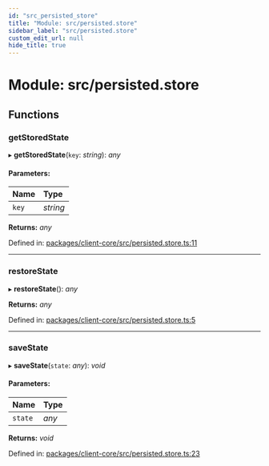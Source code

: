 ```yaml
---
id: "src_persisted_store"
title: "Module: src/persisted.store"
sidebar_label: "src/persisted.store"
custom_edit_url: null
hide_title: true
---
```


# Module: src/persisted.store

## Functions

### getStoredState

▸ **getStoredState**(`key`: *string*): *any*

#### Parameters:

Name | Type |
:------ | :------ |
`key` | *string* |

**Returns:** *any*

Defined in: [packages/client-core/src/persisted.store.ts:11](https://github.com/xr3ngine/xr3ngine/blob/65dfcf39a/packages/client-core/src/persisted.store.ts#L11)

___

### restoreState

▸ **restoreState**(): *any*

**Returns:** *any*

Defined in: [packages/client-core/src/persisted.store.ts:5](https://github.com/xr3ngine/xr3ngine/blob/65dfcf39a/packages/client-core/src/persisted.store.ts#L5)

___

### saveState

▸ **saveState**(`state`: *any*): *void*

#### Parameters:

Name | Type |
:------ | :------ |
`state` | *any* |

**Returns:** *void*

Defined in: [packages/client-core/src/persisted.store.ts:23](https://github.com/xr3ngine/xr3ngine/blob/65dfcf39a/packages/client-core/src/persisted.store.ts#L23)
